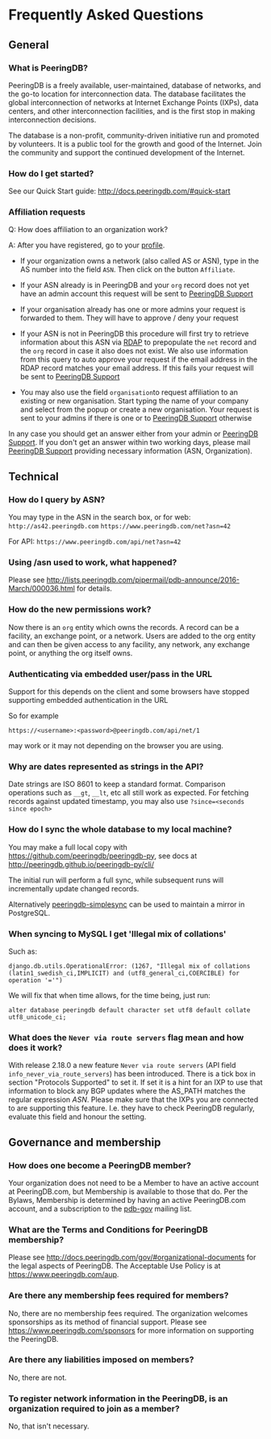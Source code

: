
# Frequently Asked Questions

## General

### What is PeeringDB?

PeeringDB is a freely available, user-maintained, database of networks, and the go-to location for interconnection data. The database facilitates the global interconnection of networks at Internet Exchange Points (IXPs), data centers, and other interconnection facilities, and is the first stop in making interconnection decisions.

The database is a non-profit, community-driven initiative run and promoted by volunteers. It is a public tool for the growth and good of the Internet. Join the community and support the continued development of the Internet. 

### How do I get started?

See our Quick Start guide: <http://docs.peeringdb.com/#quick-start>

### Affiliation requests 

Q: How does affiliation to an organization work?

A: After you have registered, go to your [profile](https://www.peeringdb.com/profile).

* If your organization owns a network (also called AS or ASN), type in the AS number into the field `ASN`. Then click on the button `Affiliate`.

* If your ASN already is in PeeringDB and your `org` record does not yet have an admin account this request will be sent to [PeeringDB Support](mailto:support@peeringdb.com)

* If your organisation already has one or more admins your request is forwarded to them. They will have to approve / deny your request

* If your ASN is not in PeeringDB this procedure will first try to retrieve information about this ASN via [RDAP](https://about.rdap.org/) to prepopulate the `net` record and the `org` record in case it also does not exist. We also use information from this query to auto approve your request if the email address in the RDAP record matches your email address. If this fails your request will be sent to [PeeringDB Support](mailto:support@peeringdb.com)

* You may also use the field `organisation`to request affiliation to an existing or new organisation. Start typing the name of your company and select from the popup or create a new organisation. Your request is sent to your admins if there is one or to [PeeringDB Support](mailto:support@peeringdb.com) otherwise

In any case you should get an answer either from your admin or [PeeringDB Support](mailto:support@peeringdb.com). If you don't get an answer within two working days, please mail [PeeringDB Support](mailto:support@peeringdb.com) providing necessary information (ASN, Organization).


## Technical
### How do I query by ASN?

You may type in the ASN in the search box, or for web:
`http://as42.peeringdb.com`
`https://www.peeringdb.com/net?asn=42`

For API:
`https://www.peeringdb.com/api/net?asn=42`


### Using /asn used to work, what happened?

Please see <http://lists.peeringdb.com/pipermail/pdb-announce/2016-March/000036.html> for details.

### How do the new permissions work?

Now there is an `org` entity which owns the records.  A record can be a facility, an exchange point, or a network.  Users are added to the org entity and can then be given access to any facility, any network, any exchange point, or anything the org itself owns.

### Authenticating via embedded user/pass in the URL

Support for this depends on the client and some browsers have stopped supporting embedded
authentication in the URL

So for example 

    https://<username>:<password>@peeringdb.com/api/net/1 
    
may work or it may not depending on the browser you are using.

### Why are dates represented as strings in the API?
Date strings are ISO 8601 to keep a standard format. Comparison operations such as `__gt`, `__lt`, etc all still work as expected. For fetching records against updated timestamp, you may also use `?since=<seconds since epoch>`

### How do I sync the whole database to my local machine?
You may make a full local copy with <https://github.com/peeringdb/peeringdb-py>, see docs at <http://peeringdb.github.io/peeringdb-py/cli/>

The initial run will perform a full sync, while subsequent runs will incrementally update changed records.

Alternatively [peeringdb-simplesync](https://git.2e8.dk/peeringdb-simplesync/about/) can be used to maintain a mirror in PostgreSQL.

### When syncing to MySQL I get 'Illegal mix of collations'

Such as:

    django.db.utils.OperationalError: (1267, "Illegal mix of collations (latin1_swedish_ci,IMPLICIT) and (utf8_general_ci,COERCIBLE) for operation '='")

We will fix that when time allows, for the time being, just run:

    alter database peeringdb default character set utf8 default collate utf8_unicode_ci;
    
### What does the `Never via route servers` flag mean and how does it work?
With release 2.18.0 a new feature `Never via route servers` (API field `info_never_via_route_servers`) has been introduced. There is a tick box in section "Protocols Supported" to set it. If set it is a hint for an IXP to use that information to block any BGP updates where the AS_PATH matches the regular expression _ASN_. Please make sure that the IXPs you are connected to are supporting this feature. I.e. they have to check PeeringDB regularly, evaluate this field and honour the setting.

## Governance and membership
### How does one become a PeeringDB member?

Your organization does not need to be a Member to have an active account at PeeringDB.com, but Membership is available to those that do. Per the Bylaws, Membership is determined by having an active PeeringDB.com account, and a subscription to the [pdb-gov](http://lists.peeringdb.com/cgi-bin/mailman/listinfo/pdb-gov) mailing list.

### What are the Terms and Conditions for PeeringDB membership?

Please see <http://docs.peeringdb.com/gov/#organizational-documents> for the legal aspects of PeeringDB. The Acceptable Use Policy is at <https://www.peeringdb.com/aup>.

### Are there any membership fees required for members?

No, there are no membership fees required. The organization welcomes sponsorships as its method of financial support. Please see <https://www.peeringdb.com/sponsors> for more information on supporting the PeeringDB.

### Are there any liabilities imposed on members?

No, there are not.

### To register network information in the PeeringDB, is an organization required to join as a member?

No, that isn't necessary. 
